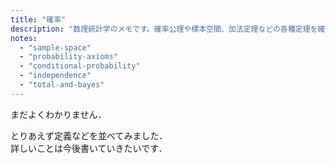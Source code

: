 ```yaml
---
title: "確率"
description: "数理統計学のメモです。確率公理や標本空間、加法定理などの各種定理を確認します。"
notes:
  - "sample-space"
  - "probability-axioms"
  - "conditional-probability"
  - "independence"
  - "total-and-bayes"
---
```


まだよくわかりません．

とりあえず定義などを並べてみました．  
詳しいことは今後書いていきたいです．
